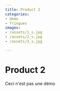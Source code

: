 ```yaml
---
title: Product 2
categories:
- demo
- fringues
images:
- /assets/1_s.jpg
- /assets/2_s.jpg
- /assets/3_s.jpg

---
```


# Product 2

Ceci n'est pas une démo

